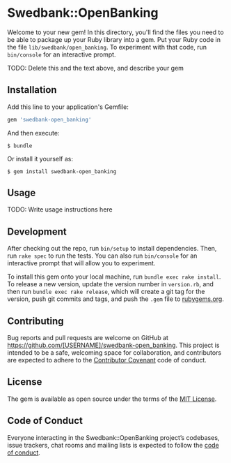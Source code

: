 # Swedbank::OpenBanking

Welcome to your new gem! In this directory, you'll find the files you need to be able to package up your Ruby library into a gem. Put your Ruby code in the file `lib/swedbank/open_banking`. To experiment with that code, run `bin/console` for an interactive prompt.

TODO: Delete this and the text above, and describe your gem

## Installation

Add this line to your application's Gemfile:

```ruby
gem 'swedbank-open_banking'
```

And then execute:

    $ bundle

Or install it yourself as:

    $ gem install swedbank-open_banking

## Usage

TODO: Write usage instructions here

## Development

After checking out the repo, run `bin/setup` to install dependencies. Then, run `rake spec` to run the tests. You can also run `bin/console` for an interactive prompt that will allow you to experiment.

To install this gem onto your local machine, run `bundle exec rake install`. To release a new version, update the version number in `version.rb`, and then run `bundle exec rake release`, which will create a git tag for the version, push git commits and tags, and push the `.gem` file to [rubygems.org](https://rubygems.org).

## Contributing

Bug reports and pull requests are welcome on GitHub at https://github.com/[USERNAME]/swedbank-open_banking. This project is intended to be a safe, welcoming space for collaboration, and contributors are expected to adhere to the [Contributor Covenant](http://contributor-covenant.org) code of conduct.

## License

The gem is available as open source under the terms of the [MIT License](https://opensource.org/licenses/MIT).

## Code of Conduct

Everyone interacting in the Swedbank::OpenBanking project’s codebases, issue trackers, chat rooms and mailing lists is expected to follow the [code of conduct](https://github.com/[USERNAME]/swedbank-open_banking/blob/master/CODE_OF_CONDUCT.md).
